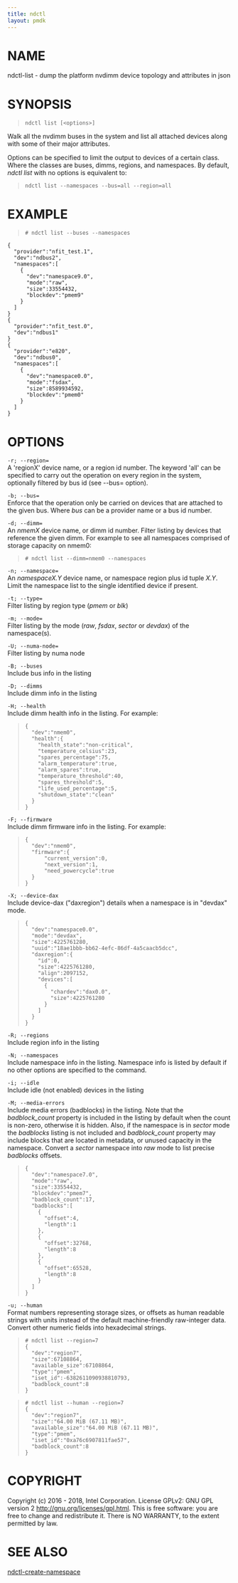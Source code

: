 ```yaml
---
title: ndctl
layout: pmdk
---
```


NAME
====

ndctl-list - dump the platform nvdimm device topology and attributes in json

SYNOPSIS
========

>     ndctl list [<options>]

Walk all the nvdimm buses in the system and list all attached devices along with some of their major attributes.

Options can be specified to limit the output to devices of a certain class. Where the classes are buses, dimms, regions, and namespaces. By default, *ndctl list* with no options is equivalent to:

>     ndctl list --namespaces --bus=all --region=all

EXAMPLE
=======

>     # ndctl list --buses --namespaces

    {
      "provider":"nfit_test.1",
      "dev":"ndbus2",
      "namespaces":[
        {
          "dev":"namespace9.0",
          "mode":"raw",
          "size":33554432,
          "blockdev":"pmem9"
        }
      ]
    }
    {
      "provider":"nfit_test.0",
      "dev":"ndbus1"
    }
    {
      "provider":"e820",
      "dev":"ndbus0",
      "namespaces":[
        {
          "dev":"namespace0.0",
          "mode":"fsdax",
          "size":8589934592,
          "blockdev":"pmem0"
        }
      ]
    }

OPTIONS
=======

`-r; --region=`  
    A 'regionX' device name, or a region id number. The keyword 'all' can
    be specified to carry out the operation on every region in the system,
    optionally filtered by bus id (see --bus= option).

`-b; --bus=`  
Enforce that the operation only be carried on devices that are attached to the given bus. Where *bus* can be a provider name or a bus id number.

`-d; --dimm=`  
An *nmemX* device name, or dimm id number. Filter listing by devices that reference the given dimm. For example to see all namespaces comprised of storage capacity on nmem0:

>     # ndctl list --dimm=nmem0 --namespaces

`-n; --namespace=`  
An *namespaceX.Y* device name, or namespace region plus id tuple *X.Y*. Limit the namespace list to the single identified device if present.

`-t; --type=`  
Filter listing by region type (*pmem* or *blk*)

`-m; --mode=`  
Filter listing by the mode (*raw*, *fsdax*, *sector* or *devdax*) of the namespace(s).

`-U; --numa-node=`  
Filter listing by numa node

`-B; --buses`  
Include bus info in the listing

`-D; --dimms`  
Include dimm info in the listing

`-H; --health`  
Include dimm health info in the listing. For example:

>     {
>       "dev":"nmem0",
>       "health":{
>         "health_state":"non-critical",
>         "temperature_celsius":23,
>         "spares_percentage":75,
>         "alarm_temperature":true,
>         "alarm_spares":true,
>         "temperature_threshold":40,
>         "spares_threshold":5,
>         "life_used_percentage":5,
>         "shutdown_state":"clean"
>       }
>     }

`-F; --firmware`  
Include dimm firmware info in the listing. For example:

>     {
>       "dev":"nmem0",
>       "firmware":{
>           "current_version":0,
>           "next_version":1,
>           "need_powercycle":true
>       }
>     }

`-X; --device-dax`  
Include device-dax ("daxregion") details when a namespace is in "devdax" mode.

>     {
>       "dev":"namespace0.0",
>       "mode":"devdax",
>       "size":4225761280,
>       "uuid":"18ae1bbb-bb62-4efc-86df-4a5caacb5dcc",
>       "daxregion":{
>         "id":0,
>         "size":4225761280,
>         "align":2097152,
>         "devices":[
>           {
>             "chardev":"dax0.0",
>             "size":4225761280
>           }
>         ]
>       }
>     }

`-R; --regions`  
Include region info in the listing

`-N; --namespaces`  
Include namespace info in the listing. Namespace info is listed by default if no other options are specified to the command.

`-i; --idle`  
Include idle (not enabled) devices in the listing

`-M; --media-errors`  
Include media errors (badblocks) in the listing. Note that the *badblock\_count* property is included in the listing by default when the count is non-zero, otherwise it is hidden. Also, if the namespace is in *sector* mode the *badblocks* listing is not included and *badblock\_count* property may include blocks that are located in metadata, or unused capacity in the namespace. Convert a *sector* namespace into *raw* mode to list precise *badblocks* offsets.

>     {
>       "dev":"namespace7.0",
>       "mode":"raw",
>       "size":33554432,
>       "blockdev":"pmem7",
>       "badblock_count":17,
>       "badblocks":[
>         {
>           "offset":4,
>           "length":1
>         },
>         {
>           "offset":32768,
>           "length":8
>         },
>         {
>           "offset":65528,
>           "length":8
>         }
>       ]
>     }

`-u; --human`  
Format numbers representing storage sizes, or offsets as human readable strings with units instead of the default machine-friendly raw-integer data. Convert other numeric fields into hexadecimal strings.

>     # ndctl list --region=7
>     {
>       "dev":"region7",
>       "size":67108864,
>       "available_size":67108864,
>       "type":"pmem",
>       "iset_id":-6382611090938810793,
>       "badblock_count":8
>     }

>     # ndctl list --human --region=7
>     {
>       "dev":"region7",
>       "size":"64.00 MiB (67.11 MB)",
>       "available_size":"64.00 MiB (67.11 MB)",
>       "type":"pmem",
>       "iset_id":"0xa76c6907811fae57",
>       "badblock_count":8
>     }

COPYRIGHT
=========

Copyright (c) 2016 - 2018, Intel Corporation. License GPLv2: GNU GPL version 2 <http://gnu.org/licenses/gpl.html>. This is free software: you are free to change and redistribute it. There is NO WARRANTY, to the extent permitted by law.

SEE ALSO
========

[ndctl-create-namespace](ndctl-create-namespace.md)
